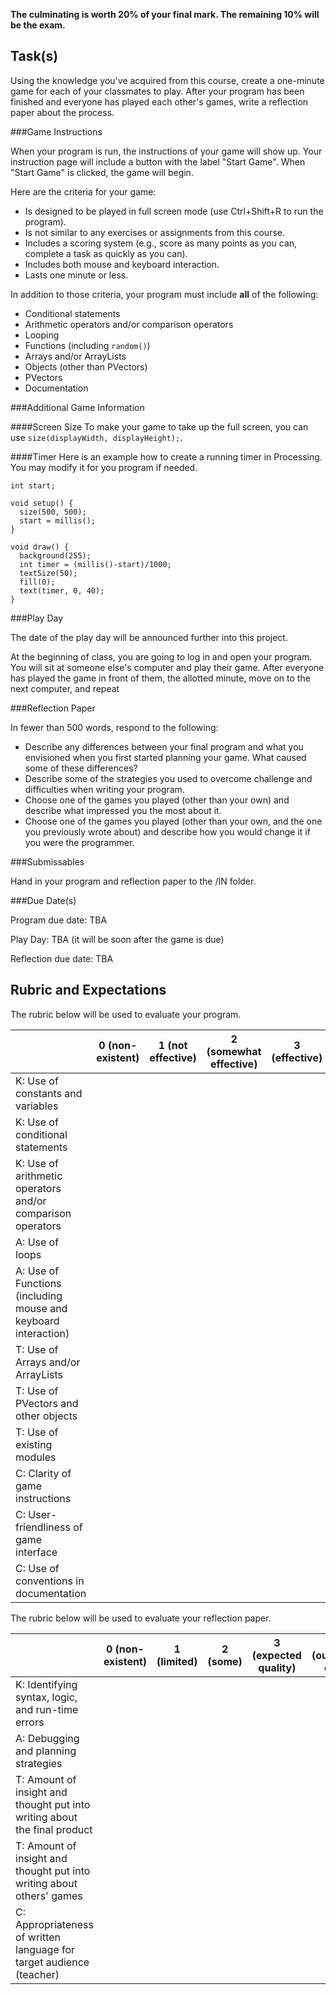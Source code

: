 **The culminating is worth 20% of your final mark. The remaining 10% will be the exam.**

Task(s)
-------

Using the knowledge you've acquired from this course, create a one-minute game for each of your classmates to play. After your program has been finished and everyone has played each other's games, write a reflection paper about the process.


###Game Instructions

When your program is run, the instructions of your game will show up. Your instruction page will include a button with the label "Start Game". When "Start Game" is clicked, the game will begin.

Here are the criteria for your game:
* Is designed to be played in full screen mode (use Ctrl+Shift+R to run the program).
* Is not similar to any exercises or assignments from this course.
* Includes a scoring system (e.g., score as many points as you can, complete a task as quickly as you can).
* Includes both mouse and keyboard interaction.
* Lasts one minute or less.

In addition to those criteria, your program must include **all** of the following:
* Conditional statements
* Arithmetic operators and/or comparison operators
* Looping
* Functions (including ```random()```)
* Arrays and/or ArrayLists
* Objects (other than PVectors)
* PVectors
* Documentation


###Additional Game Information

####Screen Size
To make your game to take up the full screen, you can use ```size(displayWidth, displayHeight);```.

####Timer
Here is an example how to create a running timer in Processing. You may modify it for you program if needed.

```processing
int start;

void setup() {
  size(500, 500);
  start = millis();
}

void draw() { 
  background(255);
  int timer = (millis()-start)/1000;
  textSize(50); 
  fill(0); 
  text(timer, 0, 40);
}
```


###Play Day

The date of the play day will be announced further into this project.

At the beginning of class, you are going to log in and open your program. You will sit at someone else's computer and play their game. After everyone has played the game in front of them,  the allotted minute, move on to the next computer, and repeat


###Reflection Paper

In fewer than 500 words, respond to the following:

* Describe any differences between your final program and what you envisioned when you first started planning your game. What caused some of these differences?
* Describe some of the strategies you used to overcome challenge and difficulties when writing your program.
* Choose one of the games you played (other than your own) and describe what impressed you the most about it.
* Choose one of the games you played (other than your own, and the one you previously wrote about) and describe how you would change it if you were the programmer.


###Submissables

Hand in your program and reflection paper to the /IN folder.


###Due Date(s)

Program due date: TBA

Play Day: TBA (it will be soon after the game is due)

Reflection due date: TBA


Rubric and Expectations
-----------------------

The rubric below will be used to evaluate your program.

| | 0 (non-existent) | 1 (not effective) | 2 (somewhat effective) | 3 (effective) | 4 (very effective) |
| --- | --- | --- | --- | --- | --- |
| K: Use of constants and variables  | | | | | |
| K: Use of conditional statements  | | | | | |
| K: Use of arithmetic operators and/or comparison operators  | | | | | |
| A: Use of loops  | | | | | |
| A: Use of Functions (including mouse and keyboard interaction)  | | | | | |
| T: Use of Arrays and/or ArrayLists  | | | | | |
| T: Use of PVectors and other objects  | | | | | |
| T: Use of existing modules  | | | | | |
| C: Clarity of game instructions  | | | | | |
| C: User-friendliness of game interface  | | | | | |
| C: Use of conventions in documentation  | | | | | |

The rubric below will be used to evaluate your reflection paper.

| | 0 (non-existent) | 1 (limited) | 2 (some) | 3 (expected quality) | 4 (outstanding quality) |
| --- | --- | --- | --- | --- | --- |
| K: Identifying syntax, logic, and run-time errors  | | | | | |
| A: Debugging and planning strategies  | | | | | |
| T: Amount of insight and thought put into writing about the final product | | | | | |
| T: Amount of insight and thought put into writing about others' games | | | | | |
| C: Appropriateness of written language for target audience (teacher) | | | | | |